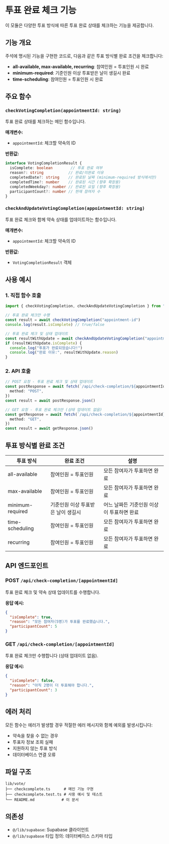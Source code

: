 # 투표 완료 체크 기능

이 모듈은 다양한 투표 방식에 따른 투표 완료 상태를 체크하는 기능을 제공합니다.

## 기능 개요

주석에 명시된 기능을 구현한 코드로, 다음과 같은 투표 방식별 완료 조건을 체크합니다:

- **all-available, max-available, recurring**: 참여인원 = 투표인원 시 완료
- **minimum-required**: 기준인원 이상 투표받은 날이 생길시 완료
- **time-scheduling**: 참여인원 = 투표인원 시 완료

## 주요 함수

### `checkVotingCompletion(appointmentId: string)`

투표 완료 상태를 체크하는 메인 함수입니다.

**매개변수:**
- `appointmentId`: 체크할 약속의 ID

**반환값:**
```typescript
interface VotingCompletionResult {
  isComplete: boolean        // 투표 완료 여부
  reason?: string           // 완료/미완료 이유
  completedDate?: string    // 완료된 날짜 (minimum-required 방식에서만)
  completedTime?: number    // 완료된 시간 (향후 확장용)
  completedWeekday?: number // 완료된 요일 (향후 확장용)
  participantCount?: number // 현재 참여자 수
}
```

### `checkAndUpdateVotingCompletion(appointmentId: string)`

투표 완료 체크와 함께 약속 상태를 업데이트하는 함수입니다.

**매개변수:**
- `appointmentId`: 체크할 약속의 ID

**반환값:**
- `VotingCompletionResult` 객체

## 사용 예시

### 1. 직접 함수 호출

```typescript
import { checkVotingCompletion, checkAndUpdateVotingCompletion } from "@/lib/vote/checkcomplete"

// 투표 완료 체크만 수행
const result = await checkVotingCompletion("appointment-id")
console.log(result.isComplete) // true/false

// 투표 완료 체크 및 상태 업데이트
const resultWithUpdate = await checkAndUpdateVotingCompletion("appointment-id")
if (resultWithUpdate.isComplete) {
  console.log("투표가 완료되었습니다!")
  console.log("완료 이유:", resultWithUpdate.reason)
}
```

### 2. API 호출

```typescript
// POST 요청 - 투표 완료 체크 및 상태 업데이트
const postResponse = await fetch(`/api/check-completion/${appointmentId}`, {
  method: "POST",
})
const result = await postResponse.json()

// GET 요청 - 투표 완료 체크만 (상태 업데이트 없음)
const getResponse = await fetch(`/api/check-completion/${appointmentId}`, {
  method: "GET",
})
const result = await getResponse.json()
```

## 투표 방식별 완료 조건

| 투표 방식 | 완료 조건 | 설명 |
|-----------|-----------|------|
| all-available | 참여인원 = 투표인원 | 모든 참여자가 투표하면 완료 |
| max-available | 참여인원 = 투표인원 | 모든 참여자가 투표하면 완료 |
| minimum-required | 기준인원 이상 투표받은 날이 생길시 | 어느 날짜든 기준인원 이상이 투표하면 완료 |
| time-scheduling | 참여인원 = 투표인원 | 모든 참여자가 투표하면 완료 |
| recurring | 참여인원 = 투표인원 | 모든 참여자가 투표하면 완료 |

## API 엔드포인트

### POST `/api/check-completion/[appointmentId]`

투표 완료 체크 및 약속 상태 업데이트를 수행합니다.

**응답 예시:**
```json
{
  "isComplete": true,
  "reason": "모든 참여자(5명)가 투표를 완료했습니다.",
  "participantCount": 5
}
```

### GET `/api/check-completion/[appointmentId]`

투표 완료 체크만 수행합니다 (상태 업데이트 없음).

**응답 예시:**
```json
{
  "isComplete": false,
  "reason": "아직 2명이 더 투표해야 합니다.",
  "participantCount": 3
}
```

## 에러 처리

모든 함수는 에러가 발생할 경우 적절한 에러 메시지와 함께 예외를 발생시킵니다:

- 약속을 찾을 수 없는 경우
- 투표자 정보 조회 실패
- 지원하지 않는 투표 방식
- 데이터베이스 연결 오류

## 파일 구조

```
lib/vote/
├── checkcomplete.ts      # 메인 기능 구현
├── checkcomplete.test.ts # 사용 예시 및 테스트
└── README.md            # 이 문서
```

## 의존성

- `@/lib/supabase`: Supabase 클라이언트
- `@/lib/supabase` 타입 정의: 데이터베이스 스키마 타입 